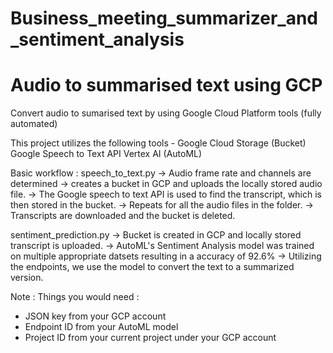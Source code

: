 # Business_meeting_summarizer_and_sentiment_analysis
# Audio to summarised text using GCP 

Convert audio to sumarised text by using Google Cloud Platform tools (fully automated)

This project utilizes the following tools -
Google Cloud Storage (Bucket)
Google Speech to Text API 
Vertex AI (AutoML)

Basic workflow :
  speech_to_text.py 
-> Audio frame rate and channels are determined
-> creates a bucket in GCP and uploads the locally stored audio file. 
-> The Google speech to text API is used to find the transcript, which is then stored in the bucket. 
-> Repeats for all the audio files in the folder.
-> Transcripts are downloaded and the bucket is deleted.



  sentiment_prediction.py
-> Bucket is created in GCP and locally stored transcript is uploaded. 
-> AutoML's Sentiment Analysis model was trained on multiple appropriate datsets resulting in a accuracy of 92.6%
-> Utilizing the endpoints, we use the model to convert the text to a summarized version.


Note : 
Things you would need :
- JSON key from your GCP account 
- Endpoint ID from your AutoML model
- Project ID from your current project under your GCP account
